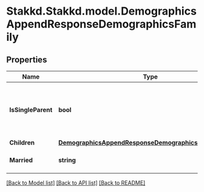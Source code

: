 # Stakkd.Stakkd.model.DemographicsAppendResponseDemographicsFamily

## Properties

Name | Type | Description | Notes
------------ | ------------- | ------------- | -------------
**IsSingleParent** | **bool** | Indicates whether the person is flagged as being a single parent. | [optional] 
**Children** | [**DemographicsAppendResponseDemographicsFamilyChildren**](DemographicsAppendResponseDemographicsFamilyChildren.md) |  | [optional] 
**Married** | **string** | The marital status for the person. | [optional] 

[[Back to Model list]](../README.md#documentation-for-models) [[Back to API list]](../README.md#documentation-for-api-endpoints) [[Back to README]](../README.md)

